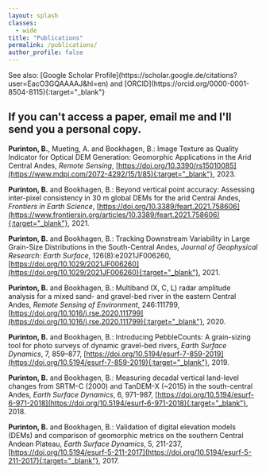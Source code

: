 ```yaml
---
layout: splash
classes:
  - wide
title: "Publications"
permalink: /publications/
author_profile: false
---
```


<div>
  See also: [Google Scholar Profile](https://scholar.google.de/citations?user=EacO3GQAAAAJ&hl=en) and [ORCID](https://orcid.org/0000-0001-8504-8115){:target="_blank"}
</div>

<div>
  <h2>If you can't access a paper, email me and I'll send you a personal copy.</h2>
</div>

**Purinton, B.**, Mueting, A. and Bookhagen, B.: Image Texture as Quality Indicator for Optical DEM Generation: Geomorphic Applications in the Arid Central Andes, _Remote Sensing_, [https://doi.org/10.3390/rs15010085](https://www.mdpi.com/2072-4292/15/1/85){:target="_blank"}, 2023.

**Purinton, B.** and Bookhagen, B.: Beyond vertical point accuracy: Assessing inter-pixel consistency in 30 m global DEMs for the arid Central Andes, _Frontiers in Earth Science_, [https://doi.org/10.3389/feart.2021.758606](https://www.frontiersin.org/articles/10.3389/feart.2021.758606){:target="_blank"}, 2021.

**Purinton, B.** and Bookhagen, B.: Tracking Downstream Variability in Large Grain-Size Distributions in the South-Central Andes, _Journal of Geophysical Research: Earth Surface_, 126(8):e2021JF006260, [https://doi.org/10.1029/2021JF006260](https://doi.org/10.1029/2021JF006260){:target="_blank"}, 2021.

**Purinton, B.** and Bookhagen, B.: Multiband (X, C, L) radar amplitude analysis for a mixed sand- and gravel-bed river in the eastern Central Andes, _Remote Sensing of Environment_, 246:111799, [https://doi.org/10.1016/j.rse.2020.111799](https://doi.org/10.1016/j.rse.2020.111799){:target="_blank"}, 2020.

**Purinton, B.** and Bookhagen, B.: Introducing PebbleCounts: A grain-sizing tool for photo surveys of dynamic gravel-bed rivers, _Earth Surface Dynamics_, 7, 859–877, [https://doi.org/10.5194/esurf-7-859-2019](https://doi.org/10.5194/esurf-7-859-2019){:target="_blank"}, 2019.

**Purinton, B.** and Bookhagen, B.: Measuring decadal vertical land-level changes from SRTM-C (2000) and TanDEM-X (~2015) in the south-central Andes, _Earth Surface Dynamics_, 6, 971-987, [https://doi.org/10.5194/esurf-6-971-2018](https://doi.org/10.5194/esurf-6-971-2018){:target="_blank"}, 2018.

**Purinton, B.** and Bookhagen, B.: Validation of digital elevation models (DEMs) and comparison of geomorphic metrics on the southern Central Andean Plateau, _Earth Surface Dynamics_, 5, 211-237, [https://doi.org/10.5194/esurf-5-211-2017](https://doi.org/10.5194/esurf-5-211-2017){:target="_blank"}, 2017.
